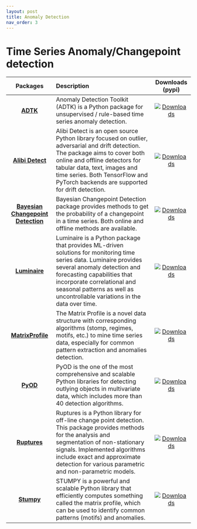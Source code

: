 ```yaml
---
layout: post
title: Anomaly Detection
nav_order: 3
---
```

# Time Series Anomaly/Changepoint detection


| Packages | Description | Downloads (pypi) |
|:--:|:--|:--:|
|              **[ADTK]**              | Anomaly Detection Toolkit (ADTK) is a Python package for unsupervised / rule-based time series anomaly detection.                                                                                                                                                                                                                                                                                                                                                              |                           [![Downloads](https://static.pepy.tech/badge/adtk)](https://pepy.tech/project/adtk)                           |
|          **[Alibi Detect]**          | Alibi Detect is an open source Python library focused on outlier, adversarial and drift detection. The package aims to cover both online and offline detectors for tabular data, text, images and time series. Both TensorFlow and PyTorch backends are supported for drift detection.                                                                                                                                                                                         |                   [![Downloads](https://static.pepy.tech/badge/alibi-detect)](https://pepy.tech/project/alibi-detect)                   |
| **[Bayesian Changepoint Detection]** | Bayesian Changepoint Detection package provides methods to get the probability of a changepoint in a time series. Both online and offline methods are available.                                                                                                                                                                                                                                                                                                               | [![Downloads](https://static.pepy.tech/badge/bayesian-changepoint-detection)](https://pepy.tech/project/bayesian-changepoint-detection) |
|           **[Luminaire]**            | Luminaire is a Python package that provides ML-driven solutions for monitoring time series data. Luminaire provides several anomaly detection and forecasting capabilities that incorporate correlational and seasonal patterns as well as uncontrollable variations in the data over time.                                                                                                                                                                                    |                      [![Downloads](https://static.pepy.tech/badge/luminaire)](https://pepy.tech/project/luminaire)                      |
|         **[MatrixProfile]**          | The Matrix Profile is a novel data structure with corresponding algorithms (stomp, regimes, motifs, etc.) to mine time series data, especially for common pattern extraction and anomalies detection.                                                                                                                                                                                                                                                                          |                  [![Downloads](https://static.pepy.tech/badge/matrixprofile)](https://pepy.tech/project/matrixprofile)                  |
|              **[PyOD]**              | PyOD is the one of the most comprehensive and scalable Python libraries for detecting outlying objects in multivariate data, which includes more than 40 detection algorithms.                                                                                                                                                                                                                                                                                                 |                           [![Downloads](https://static.pepy.tech/badge/pyod)](https://pepy.tech/project/pyod)                           |
|            **[Ruptures]**            | Ruptures is a Python library for off-line change point detection. This package provides methods for the analysis and segmentation of non-stationary signals. Implemented algorithms include exact and approximate detection for various parametric and non-parametric models.                                                                                                                                                                                                  |                       [![Downloads](https://static.pepy.tech/badge/ruptures)](https://pepy.tech/project/ruptures)                       |
|             **[Stumpy]**             | STUMPY is a powerful and scalable Python library that efficiently computes something called the matrix profile, which can be used to identify common patterns (motifs) and anomalies.                                                                                                                                                                                                                                                                                          |                         [![Downloads](https://static.pepy.tech/badge/stumpy)](https://pepy.tech/project/stumpy)                         |


[ADTK]: https://github.com/arundo/adtk
[Alibi Detect]: https://github.com/SeldonIO/alibi-detect
[Bayesian Changepoint Detection]: https://github.com/hildensia/bayesian_changepoint_detection
[Luminaire]: https://github.com/zillow/luminaire
[MatrixProfile]: https://github.com/matrix-profile-foundation/matrixprofile
[PyOD]: https://github.com/yzhao062/Pyod
[Ruptures]: https://github.com/deepcharles/ruptures
[Stumpy]: https://github.com/TDAmeritrade/stumpy





